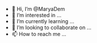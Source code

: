 - 👋 Hi, I’m @MaryaDem
- 👀 I’m interested in ...
- 🌱 I’m currently learning ...
- 💞️ I’m looking to collaborate on ...
- 📫 How to reach me ...

<!---
MaryaDem/MaryaDem is a ✨ special ✨ repository because its `README.md` (this file) appears on your GitHub profile.
You can click the Preview link to take a look at your changes.
--->
